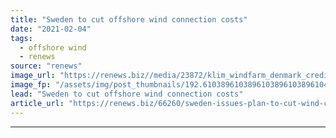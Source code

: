 ```yaml
---
title: "Sweden to cut offshore wind connection costs"
date: "2021-02-04"
tags: 
  - offshore wind
  - renews
source: "renews"
image_url: "https://renews.biz//media/23872/klim_windfarm_denmark_credit_vattenfall.jpeg?mode=crop&width=770&heightratio=0.6103896103896103896103896104&slimmage=true"
image_fp: "/assets/img/post_thumbnails/192.6103896103896103896103896104&slimmage=true"
lead: "Sweden to cut offshore wind connection costs"
article_url: "https://renews.biz/66260/sweden-issues-plan-to-cut-wind-connection-costs/"
---
```


---
